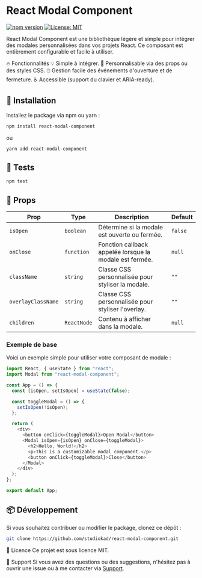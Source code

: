 # React Modal Component

[![npm version](https://badge.fury.io/js/react-modal-component.svg)](https://www.npmjs.com/package/react-modal-component)
[![License: MIT](https://img.shields.io/badge/License-MIT-yellow.svg)](https://opensource.org/licenses/MIT)

React Modal Component est une bibliothèque légère et simple pour intégrer des modales personnalisées dans vos projets React. Ce composant est entièrement configurable et facile à utiliser.

🔥 Fonctionnalités
💡 Simple à intégrer.
🎨 Personnalisable via des props ou des styles CSS.
🖱️ Gestion facile des événements d'ouverture et de fermeture.
♿ Accessible (support du clavier et ARIA-ready).

## 🚀 Installation

Installez le package via npm ou yarn :

```bash
npm install react-modal-component
```

ou

```bash
yarn add react-modal-component
```

## 🧪 Tests

```bash
npm test
```

## 🎨 Props

| Prop               | Type        | Description                                             | Default |
| ------------------ | ----------- | ------------------------------------------------------- | ------- |
| `isOpen`           | `boolean`   | Détermine si la modale est ouverte ou fermée.           | `false` |
| `onClose`          | `function`  | Fonction callback appelée lorsque la modale est fermée. | `null`  |
| `className`        | `string`    | Classe CSS personnalisée pour styliser la modale.       | `""`    |
| `overlayClassName` | `string`    | Classe CSS personnalisée pour styliser l'overlay.       | `""`    |
| `children`         | `ReactNode` | Contenu à afficher dans la modale.                      | `null`  |

### Exemple de base

Voici un exemple simple pour utiliser votre composant de modale :

```javascript
import React, { useState } from "react";
import Modal from "react-modal-component";

const App = () => {
  const [isOpen, setIsOpen] = useState(false);

  const toggleModal = () => {
    setIsOpen(!isOpen);
  };

  return (
    <div>
      <button onClick={toggleModal}>Open Modal</button>
      <Modal isOpen={isOpen} onClose={toggleModal}>
        <h2>Hello, World!</h2>
        <p>This is a customizable modal component.</p>
        <button onClick={toggleModal}>Close</button>
      </Modal>
    </div>
  );
};

export default App;
```

## 📦 Développement

Si vous souhaitez contribuer ou modifier le package, clonez ce dépôt :

```bash
git clone https://github.com/studiokad/react-modal-component.git
```

📄 Licence
Ce projet est sous licence MIT.

📧 Support
Si vous avez des questions ou des suggestions, n'hésitez pas à ouvrir une issue ou à me contacter via [Support](#GitHub).
